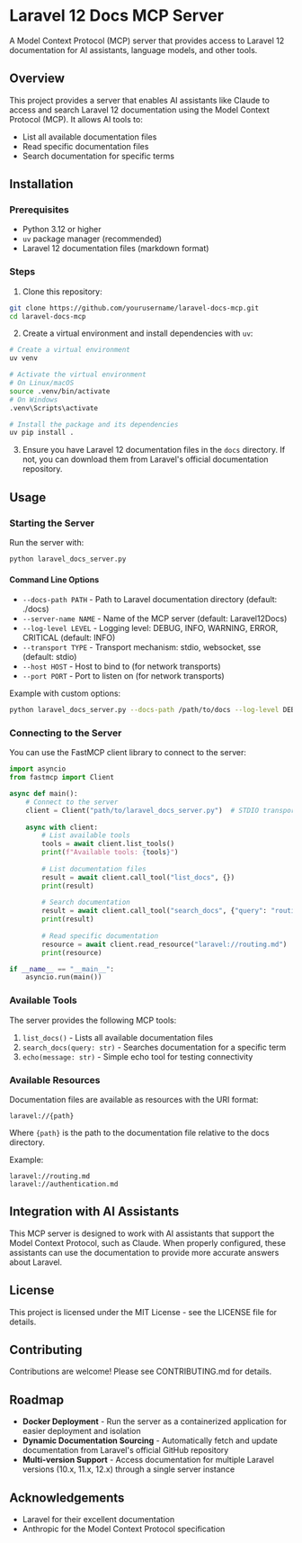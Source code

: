 # Laravel 12 Docs MCP Server

A Model Context Protocol (MCP) server that provides access to Laravel 12 documentation for AI assistants, language models, and other tools.

## Overview

This project provides a server that enables AI assistants like Claude to access and search Laravel 12 documentation using the Model Context Protocol (MCP). It allows AI tools to:

- List all available documentation files
- Read specific documentation files
- Search documentation for specific terms

## Installation

### Prerequisites

- Python 3.12 or higher
- `uv` package manager (recommended)
- Laravel 12 documentation files (markdown format)

### Steps

1. Clone this repository:

```bash
git clone https://github.com/yourusername/laravel-docs-mcp.git
cd laravel-docs-mcp
```

2. Create a virtual environment and install dependencies with `uv`:

```bash
# Create a virtual environment
uv venv

# Activate the virtual environment
# On Linux/macOS
source .venv/bin/activate
# On Windows
.venv\Scripts\activate

# Install the package and its dependencies
uv pip install .
```

3. Ensure you have Laravel 12 documentation files in the `docs` directory. If not, you can download them from Laravel's official documentation repository.

## Usage

### Starting the Server

Run the server with:

```bash
python laravel_docs_server.py
```

#### Command Line Options

- `--docs-path PATH` - Path to Laravel documentation directory (default: ./docs)
- `--server-name NAME` - Name of the MCP server (default: Laravel12Docs)
- `--log-level LEVEL` - Logging level: DEBUG, INFO, WARNING, ERROR, CRITICAL (default: INFO)
- `--transport TYPE` - Transport mechanism: stdio, websocket, sse (default: stdio)
- `--host HOST` - Host to bind to (for network transports)
- `--port PORT` - Port to listen on (for network transports)

Example with custom options:

```bash
python laravel_docs_server.py --docs-path /path/to/docs --log-level DEBUG --transport websocket --host localhost --port 8000
```

### Connecting to the Server

You can use the FastMCP client library to connect to the server:

```python
import asyncio
from fastmcp import Client

async def main():
    # Connect to the server
    client = Client("path/to/laravel_docs_server.py")  # STDIO transport
    
    async with client:
        # List available tools
        tools = await client.list_tools()
        print(f"Available tools: {tools}")
        
        # List documentation files
        result = await client.call_tool("list_docs", {})
        print(result)
        
        # Search documentation
        result = await client.call_tool("search_docs", {"query": "routing"})
        print(result)
        
        # Read specific documentation
        resource = await client.read_resource("laravel://routing.md")
        print(resource)

if __name__ == "__main__":
    asyncio.run(main())
```

### Available Tools

The server provides the following MCP tools:

1. `list_docs()` - Lists all available documentation files
2. `search_docs(query: str)` - Searches documentation for a specific term
3. `echo(message: str)` - Simple echo tool for testing connectivity

### Available Resources

Documentation files are available as resources with the URI format:

```
laravel://{path}
```

Where `{path}` is the path to the documentation file relative to the docs directory.

Example:
```
laravel://routing.md
laravel://authentication.md
```

## Integration with AI Assistants

This MCP server is designed to work with AI assistants that support the Model Context Protocol, such as Claude. When properly configured, these assistants can use the documentation to provide more accurate answers about Laravel.

## License

This project is licensed under the MIT License - see the LICENSE file for details.

## Contributing

Contributions are welcome! Please see CONTRIBUTING.md for details.

## Roadmap

- **Docker Deployment** - Run the server as a containerized application for easier deployment and isolation
- **Dynamic Documentation Sourcing** - Automatically fetch and update documentation from Laravel's official GitHub repository
- **Multi-version Support** - Access documentation for multiple Laravel versions (10.x, 11.x, 12.x) through a single server instance

## Acknowledgements

- Laravel for their excellent documentation
- Anthropic for the Model Context Protocol specification